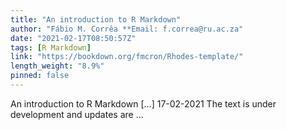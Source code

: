 ```yaml
---
title: "An introduction to R Markdown"
author: "Fábio M. Corrêa **Email: f.correa@ru.ac.za"
date: "2021-02-17T08:50:57Z"
tags: [R Markdown]
link: "https://bookdown.org/fmcron/Rhodes-template/"
length_weight: "8.9%"
pinned: false
---
```


An introduction to R Markdown [...] 17-02-2021 The text is under development and updates are ...
